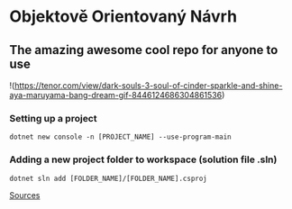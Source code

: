 # Objektově Orientovaný Návrh
## The amazing awesome cool repo for anyone to use

!(https://tenor.com/view/dark-souls-3-soul-of-cinder-sparkle-and-shine-aya-maruyama-bang-dream-gif-8446124686304861536)

### Setting up a project

`dotnet new console -n [PROJECT_NAME] --use-program-main`

### Adding a new project folder to workspace (solution file .sln)

`dotnet sln add [FOLDER_NAME]/[FOLDER_NAME].csproj`

[Sources](https://drive.google.com/drive/folders/1NQClVCcfn_PbDOZ88xoOzBqGmtejn9zc)
